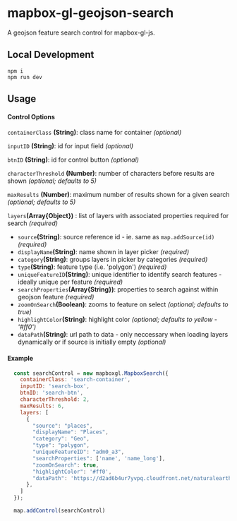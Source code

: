 # mapbox-gl-geojson-search
A geojson feature search control for mapbox-gl-js.

## Local Development
```
npm i
npm run dev
```

## Usage
#### Control Options
`containerClass` __(String)__: class name for container _(optional)_

`inputID` __(String)__: id for input field _(optional)_

`btnID` __(String)__: id for control button _(optional)_

`characterThreshold` __(Number)__: number of characters before results are shown _(optional; defaults to 5)_

`maxResults` __(Number)__: maximum number of results shown for a given search _(optional; defaults to 5)_

`layers`__(Array{Object})__ : list of layers with associated properties required for search _(required)_
  * `source`__(String)__: source reference id  - ie. same as `map.addSource(id)` _(required)_
  * `displayName`__(String)__: name shown in layer picker _(required)_
  * `category`__(String)__: groups layers in picker by categories _(required)_
  * `type`__(String)__: feature type (i.e. 'polygon')  _(required)_
  * `uniqueFeatureID`__(String)__: unique identifier to identify search features - ideally unique per feature  _(required)_
  * `searchProperties`__(Array{String})__: properties to search against within geojson feature _(required)_
  * `zoomOnSearch`__(Boolean)__: zooms to feature on select _(optional; defaults to true)_
  * `highlightColor`__(String)__: highlight color _(optional; defaults to yellow - '#ff0')_
  * `dataPath`__(String)__: url path to data - only neccessary when loading layers dynamically or if source is initially empty _(optional)_
  
#### Example
```javascript
  const searchControl = new mapboxgl.MapboxSearch({
    containerClass: 'search-container',
    inputID: 'search-box',
    btnID: 'search-btn',
    characterThreshold: 2,
    maxResults: 6, 
    layers: [
      {
        "source": "places",
        "displayName": "Places",
        "category": "Geo",
        "type": "polygon",
        "uniqueFeatureID": "adm0_a3",
        "searchProperties": ['name', 'name_long'],
        "zoomOnSearch": true,
        "highlightColor": '#ff0',
        "dataPath": 'https://d2ad6b4ur7yvpq.cloudfront.net/naturalearth-3.3.0/ne_50m_admin_0_map_units.geojson'
      },
    ]
  });

  map.addControl(searchControl)
```
